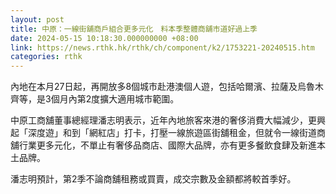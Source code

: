 ```yaml
---
layout: post
title: 中原：一線街舖商戶組合更多元化　料本季整體商舖市道好過上季
date: 2024-05-15 10:18:30.000000000 +08:00
link: https://news.rthk.hk/rthk/ch/component/k2/1753221-20240515.htm
categories: rthk
---
```


內地在本月27日起，再開放多8個城市赴港澳個人遊，包括哈爾濱、拉薩及烏魯木齊等，是3個月內第2度擴大適用城市範圍。

中原工商舖董事總經理潘志明表示，近年內地旅客來港的奢侈消費大幅減少，更興起「深度遊」和到「網紅店」打卡，打壓一線旅遊區街舖租金，但就令一線街道商舖行業更多元化，不單止有奢侈品商店、國際大品牌，亦有更多餐飲食肆及新進本土品牌。

潘志明預計，第2季不論商舖租務或買賣，成交宗數及金額都將較首季好。
